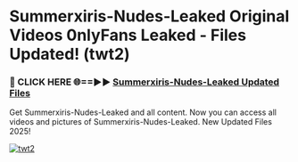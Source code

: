 # Summerxiris-Nudes-Leaked Original Videos 0nlyFans Leaked - Files Updated! (twt2)

<h3>🔴 CLICK HERE 🌐==►► <a href="https://tinyurl.com/52m3yx9h" rel="nofollow">Summerxiris-Nudes-Leaked Updated Files</a></h3>

Get Summerxiris-Nudes-Leaked and all content. Now you can access all videos and pictures of Summerxiris-Nudes-Leaked. New Updated Files 2025!

[![twt2](https://i.imgur.com/TnHtlc8.gif)](https://tinyurl.com/52m3yx9h)
